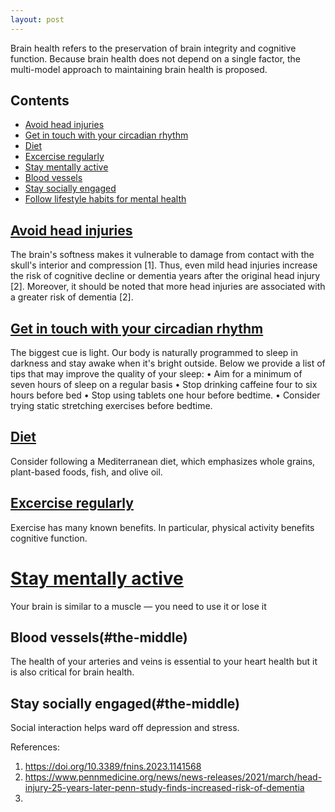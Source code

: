 ```yaml
---
layout: post
---
```


Brain health refers to the preservation of brain integrity and cognitive function. Because brain health does not depend on a single factor, the multi-model approach to maintaining brain health is proposed.

## Contents
- [Avoid head injuries](#avoid-head-injuries)
- [Get in touch with your circadian rhythm](#get-in-touch-with-your-circadian-rhythm)
- [Diet](#the-middle)
- [Excercise regularly](#excercice-regularly)
- [Stay mentally active](#the-middle)
- [Blood vessels](#the-end)
- [Stay socially engaged](#stay-socially-engaged)
- [Follow lifestyle habits for mental health](#follow-lifestyle-habits-for-mental-health)

## [Avoid head injuries](#avoid-head-injuries)

The brain's softness makes it vulnerable to damage from contact with the skull's interior and compression [1]. Thus, even mild head injuries increase the risk of cognitive decline or dementia years after the original head injury [2]. Moreover, it should be noted that more head injuries are associated with a greater risk of dementia [2].


## [Get in touch with your circadian rhythm](#get-in-touch-with-your-circadian-rhythm)

The biggest cue is light. Our body is naturally programmed to sleep in darkness and stay awake when it's bright outside.
Below we provide a list of tips that may improve the quality of your sleep:
•   Aim for a minimum of seven hours of sleep on a regular basis
•   Stop drinking caffeine four to six hours before bed
•   Stop using tablets one hour before bedtime.
•   Consider trying static stretching exercises before bedtime.

## [Diet](#diet)

Consider following a Mediterranean diet, which emphasizes whole grains, plant-based foods, fish, and olive oil.


## [Excercise regularly](#excercice-regularly)

Exercise has many known benefits. In particular, physical activity benefits cognitive function.


# [Stay mentally active](#the-middle)

Your brain is similar to a muscle — you need to use it or lose it


## Blood vessels(#the-middle)

The health of your arteries and veins is essential to your heart health but it is also critical for brain health.


## Stay socially engaged(#the-middle)

Social interaction helps ward off depression and stress.


References:
1. https://doi.org/10.3389/fnins.2023.1141568
2. https://www.pennmedicine.org/news/news-releases/2021/march/head-injury-25-years-later-penn-study-finds-increased-risk-of-dementia
3. 


